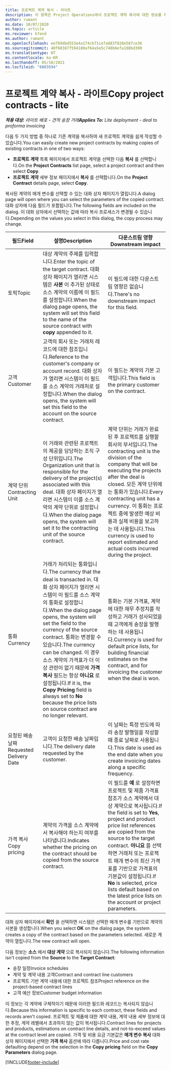 ```yaml
---
title: 프로젝트 계약 복사 - 라이트
description: 이 항목은 Project Operations에서 프로젝트 계약 복사에 대한 정보를 제공합니다.
author: rumant
ms.date: 10/07/2020
ms.topic: article
ms.reviewer: kfend
ms.author: rumant
ms.openlocfilehash: ee769dbd553e4a174cb71ce7a883f828e587ce36
ms.sourcegitcommit: 40f68387f594180af64a5e5c748b6efa188bd300
ms.translationtype: HT
ms.contentlocale: ko-KR
ms.lasthandoff: 05/10/2021
ms.locfileid: "6003594"
---
```

# <a name="copy-project-contracts---lite"></a><span data-ttu-id="67843-103">프로젝트 계약 복사 - 라이트</span><span class="sxs-lookup"><span data-stu-id="67843-103">Copy project contracts - lite</span></span>

<span data-ttu-id="67843-104">_**적용 대상:** 라이트 배포 - 견적 송장 거래_</span><span class="sxs-lookup"><span data-stu-id="67843-104">_**Applies To:** Lite deployment - deal to proforma invoicing_</span></span>

<span data-ttu-id="67843-105">다음 두 가지 방법 중 하나로 기존 계약을 복사하여 새 프로젝트 계약을 쉽게 작성할 수 있습니다.</span><span class="sxs-lookup"><span data-stu-id="67843-105">You can easily create new project contracts by making copies of existing contracts in one of two ways:</span></span> 

  - <span data-ttu-id="67843-106">**프로젝트 계약** 목록 페이지에서 프로젝트 계약을 선택한 다음 **복사** 를 선택합니다.</span><span class="sxs-lookup"><span data-stu-id="67843-106">On the **Project Contracts** list page, select a project contract and then select **Copy**.</span></span>
  - <span data-ttu-id="67843-107">**프로젝트 계약** 세부 정보 페이지에서 **복사** 를 선택합니다.</span><span class="sxs-lookup"><span data-stu-id="67843-107">On the **Project Contract** details page, select **Copy**.</span></span>

<span data-ttu-id="67843-108">복사된 계약의 매개 변수를 선택할 수 있는 대화 상자 페이지가 열립니다.</span><span class="sxs-lookup"><span data-stu-id="67843-108">A dialog page will open where you can select the parameters of the copied contract.</span></span> <span data-ttu-id="67843-109">대화 상자에 다음 필드가 포함됩니다.</span><span class="sxs-lookup"><span data-stu-id="67843-109">The following fields are included on the dialog.</span></span> <span data-ttu-id="67843-110">이 대화 상자에서 선택하는 값에 따라 복사 프로세스가 변경될 수 있습니다.</span><span class="sxs-lookup"><span data-stu-id="67843-110">Depending on the values you select in this dialog, the copy process may change.</span></span>

| <span data-ttu-id="67843-111">**필드**</span><span class="sxs-lookup"><span data-stu-id="67843-111">**Field**</span></span> | <span data-ttu-id="67843-112">**설명**</span><span class="sxs-lookup"><span data-stu-id="67843-112">**Description**</span></span> | <span data-ttu-id="67843-113">**다운스트림 영향**</span><span class="sxs-lookup"><span data-stu-id="67843-113">**Downstream impact**</span></span> |
| --- | --- | --- |
| <span data-ttu-id="67843-114">토픽</span><span class="sxs-lookup"><span data-stu-id="67843-114">Topic</span></span> | <span data-ttu-id="67843-115">대상 계약의 주제를 입력합니다.</span><span class="sxs-lookup"><span data-stu-id="67843-115">Enter the topic of the target contract.</span></span> <span data-ttu-id="67843-116">대화 상자 페이지가 열리면 시스템은 **사본** 이 추가된 상태로 소스 계약의 이름에 이 필드를 설정합니다.</span><span class="sxs-lookup"><span data-stu-id="67843-116">When the dialog page opens, the system will set this field to the name of the source contract with **copy** appended to it.</span></span> | <span data-ttu-id="67843-117">이 필드에 대한 다운스트림 영향은 없습니다.</span><span class="sxs-lookup"><span data-stu-id="67843-117">There's no downstream impact for this field.</span></span> |
| <span data-ttu-id="67843-118">고객</span><span class="sxs-lookup"><span data-stu-id="67843-118">Customer</span></span> | <span data-ttu-id="67843-119">고객의 회사 또는 거래처 레코드에 대한 참조입니다.</span><span class="sxs-lookup"><span data-stu-id="67843-119">Reference to the customer's company or account record.</span></span> <span data-ttu-id="67843-120">대화 상자가 열리면 시스템이 이 필드를 소스 계약의 거래처로 설정합니다.</span><span class="sxs-lookup"><span data-stu-id="67843-120">When the dialog opens, the system will set this field to the account on the source contract.</span></span> | <span data-ttu-id="67843-121">이 필드는 계약의 기본 고객입니다.</span><span class="sxs-lookup"><span data-stu-id="67843-121">This field is the primary customer on the contract.</span></span> |
| <span data-ttu-id="67843-122">계약 단위</span><span class="sxs-lookup"><span data-stu-id="67843-122">Contracting Unit</span></span> | <span data-ttu-id="67843-123">이 거래와 관련된 프로젝트의 제공을 담당하는 조직 구성 단위입니다.</span><span class="sxs-lookup"><span data-stu-id="67843-123">The Organization unit that is responsible for the delivery of the project(s) associated with this deal.</span></span> <span data-ttu-id="67843-124">대화 상자 페이지가 열리면 시스템이 이를 소스 계약의 계약 단위로 설정합니다.</span><span class="sxs-lookup"><span data-stu-id="67843-124">When the dialog page opens, the system will set it to the contracting unit of the source contract.</span></span> | <span data-ttu-id="67843-125">계약 단위는 거래가 완료된 후 프로젝트를 실행할 회사의 부서입니다.</span><span class="sxs-lookup"><span data-stu-id="67843-125">The contracting unit is the division of the company that will be executing the projects after the deal is closed.</span></span> <span data-ttu-id="67843-126">모든 계약 단위에는 통화가 있습니다.</span><span class="sxs-lookup"><span data-stu-id="67843-126">Every contracting unit has a currency.</span></span> <span data-ttu-id="67843-127">이 통화는 프로젝트 중에 발생한 예상 비용과 실제 비용을 보고하는 데 사용됩니다.</span><span class="sxs-lookup"><span data-stu-id="67843-127">This currency is used to report estimated and actual costs incurred during the project.</span></span> |
| <span data-ttu-id="67843-128">통화</span><span class="sxs-lookup"><span data-stu-id="67843-128">Currency</span></span> | <span data-ttu-id="67843-129">거래가 처리되는 통화입니다.</span><span class="sxs-lookup"><span data-stu-id="67843-129">The currency that the deal is transacted in.</span></span> <span data-ttu-id="67843-130">대화 상자 페이지가 열리면 시스템이 이 필드를 소스 계약의 통화로 설정합니다.</span><span class="sxs-lookup"><span data-stu-id="67843-130">When the dialog page opens, the system will set the field to the currency of the source contract.</span></span> <span data-ttu-id="67843-131">통화는 변경할 수 있습니다.</span><span class="sxs-lookup"><span data-stu-id="67843-131">The currency can be changed.</span></span> <span data-ttu-id="67843-132">이 경우 소스 계약의 가격표가 더 이상 관련이 없기 때문에 **가격 복사** 필드는 항상 **아니요** 로 설정됩니다.</span><span class="sxs-lookup"><span data-stu-id="67843-132">If it is, the **Copy Pricing** field is always set to **No** because the price lists on source contract are no longer relevant.</span></span> | <span data-ttu-id="67843-133">통화는 기본 가격표, 계약에 대한 재무 추정치를 작성하고 거래가 성사되었을 때 고객에게 송장을 발행하는 데 사용됩니다.</span><span class="sxs-lookup"><span data-stu-id="67843-133">Currency is used for default price lists, for building financial estimates on the contract, and for invoicing the customer when the deal is won.</span></span> |
| <span data-ttu-id="67843-134">요청된 배송 날짜</span><span class="sxs-lookup"><span data-stu-id="67843-134">Requested Delivery Date</span></span> | <span data-ttu-id="67843-135">고객이 요청한 배송 날짜입니다.</span><span class="sxs-lookup"><span data-stu-id="67843-135">The delivery date requested by the customer.</span></span> | <span data-ttu-id="67843-136">이 날짜는 특정 빈도에 따라 송장 발행일을 작성할 때 종료 날짜로 사용됩니다.</span><span class="sxs-lookup"><span data-stu-id="67843-136">This date is used as the end date when you create invoicing dates along a specific frequency.</span></span> |
| <span data-ttu-id="67843-137">가격 복사</span><span class="sxs-lookup"><span data-stu-id="67843-137">Copy pricing</span></span> | <span data-ttu-id="67843-138">계약의 가격을 소스 계약에서 복사해야 하는지 여부를 나타냅니다.</span><span class="sxs-lookup"><span data-stu-id="67843-138">Indicates whether the pricing on the contract should be copied from the source contract.</span></span> | <span data-ttu-id="67843-139">이 필드를 **예** 로 설정하면 프로젝트 및 제품 가격표 참조가 소스 계약에서 대상 계약으로 복사됩니다.</span><span class="sxs-lookup"><span data-stu-id="67843-139">If the field is set to **Yes**, project and product price list references are copied from the source to the target contract.</span></span> <span data-ttu-id="67843-140">**아니요** 를 선택하면 거래처 또는 프로젝트 매개 변수의 최신 가격표를 기반으로 가격표의 기본값이 설정됩니다.</span><span class="sxs-lookup"><span data-stu-id="67843-140">If **No** is selected, price lists default based on the latest price lists on the account or project parameters.</span></span> |

<span data-ttu-id="67843-141">대화 상자 페이지에서 **확인** 을 선택하면 시스템은 선택한 매개 변수를 기반으로 계약의 사본을 생성합니다.</span><span class="sxs-lookup"><span data-stu-id="67843-141">When you select **OK** on the dialog page, the system creates a copy of the contract based on the parameters selected.</span></span> <span data-ttu-id="67843-142">새로운 계약이 열립니다.</span><span class="sxs-lookup"><span data-stu-id="67843-142">The new contract will open.</span></span>

<span data-ttu-id="67843-143">다음 정보는 **소스** 에서 **대상 계약** 으로 복사되지 않습니다.</span><span class="sxs-lookup"><span data-stu-id="67843-143">The following information isn't copied from the **Source** to the **Target Contract**:</span></span>

  - <span data-ttu-id="67843-144">송장 일정</span><span class="sxs-lookup"><span data-stu-id="67843-144">Invoice schedules</span></span>
  - <span data-ttu-id="67843-145">계약 및 계약 내용 고객</span><span class="sxs-lookup"><span data-stu-id="67843-145">Contract and contract line customers</span></span>
  - <span data-ttu-id="67843-146">프로젝트 기반 계약 내용에 대한 프로젝트 참조</span><span class="sxs-lookup"><span data-stu-id="67843-146">Project reference on the project-based contract lines</span></span>
  - <span data-ttu-id="67843-147">고객 예산 정보</span><span class="sxs-lookup"><span data-stu-id="67843-147">Customer budget information</span></span>

<span data-ttu-id="67843-148">이 정보는 각 계약에 구체적이기 때문에 이러한 필드와 레코드는 복사되지 않습니다.</span><span class="sxs-lookup"><span data-stu-id="67843-148">Because this information is specific to each contract, these fields and records aren't copied.</span></span> <span data-ttu-id="67843-149">프로젝트 및 제품에 대한 계약 내용, 계약 내용 세부 정보에 대한 추정, 계약 레벨에서 초과하지 않는 값이 복사됩니다.</span><span class="sxs-lookup"><span data-stu-id="67843-149">Contract lines for projects and products, estimations on contract line details, and not-to-exceed values at the contract level are copied.</span></span> <span data-ttu-id="67843-150">가격 및 비용 요금 기본값은 **매개 변수 복사** 대화 상자 페이지에서 선택한 **가격 복사** 옵션에 따라 다릅니다.</span><span class="sxs-lookup"><span data-stu-id="67843-150">Price and cost rate defaulting depend on the selection in the **Copy pricing** field on the **Copy Parameters** dialog page.</span></span>


[!INCLUDE[footer-include](../../includes/footer-banner.md)]
